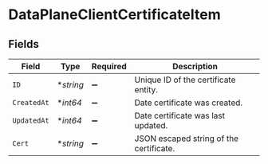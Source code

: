 # DataPlaneClientCertificateItem


## Fields

| Field                                   | Type                                    | Required                                | Description                             |
| --------------------------------------- | --------------------------------------- | --------------------------------------- | --------------------------------------- |
| `ID`                                    | **string*                               | :heavy_minus_sign:                      | Unique ID of the certificate entity.    |
| `CreatedAt`                             | **int64*                                | :heavy_minus_sign:                      | Date certificate was created.           |
| `UpdatedAt`                             | **int64*                                | :heavy_minus_sign:                      | Date certificate was last updated.      |
| `Cert`                                  | **string*                               | :heavy_minus_sign:                      | JSON escaped string of the certificate. |